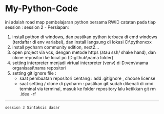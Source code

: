 # My-Python-Code
ini adalah road map pembelajaran python bersama RWID
catatan pada tiap session :
    session 2 - Persiapan:
1. install python di windows, dan pastikan python terbaca di cmd windows (terdaftar di env variabel),
   dan install langsung di lokasi C:\pythonxxx
2. install pycharm community edition, next2...
3. open project via vcs, dengan metode https (atau ssh/ shake hand), dan clone repositori ke local pc (D:github\nama folder)
4. setting interpreter menjadi virtual interpreter (venv) di D:venv\nama organisasi\nama repositori
5. setting git ignore file :
   - saat pembuatan repositori centang : add .gitignore , choose license
   - saat setting / clone di pycharm : pastikan git sudah dikenali di cmd terminal
                                       via terminal, masuk ke folder repository
                                       lalu ketikkan git rm .idea -rf
------------------------------------------------------------------------------------------
    session 3 Sintaksis dasar 


